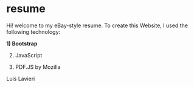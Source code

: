 resume
======

Hi! welcome to my eBay-style resume. To create this Website, I used
the following technology:
	
<b>1) Bootstrap</b>

2) JavaScript

3) PDF.JS by Mozilla

Luis Lavieri
